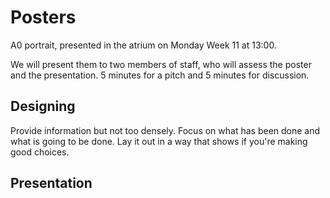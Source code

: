 # Posters
A0 portrait, presented in the atrium on Monday Week 11 at 13:00.

We will present them to two members of staff, who will assess the poster and the presentation. 5 minutes for a pitch and 5 minutes for discussion.

## Designing
Provide information but not too densely. Focus on what has been done and what is going to be done. Lay it out in a way that shows if you're making good choices.

## Presentation

